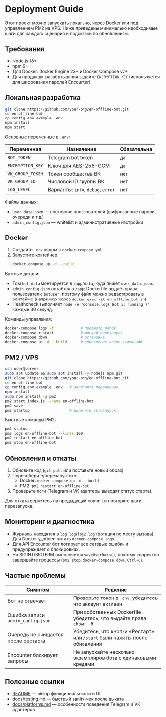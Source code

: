# Deployment Guide

Этот проект можно запускать локально, через Docker или под управлением PM2 на VPS. Ниже приведены минимально необходимые шаги для каждого сценария и подсказки по обновлениям.

## Требования

- Node.js 18+
- npm 9+
- Для Docker: Docker Engine 23+ и Docker Compose v2+
- Для продакшн-развёртывания задайте `ENCRYPTION_KEY` (используется для шифрования паролей Encounter)

## Локальная разработка

```bash
git clone https://github.com/your-org/en-offline-bot.git
cd en-offline-bot
cp config.env.example .env
npm install
npm start
```

Основные переменные в `.env`:

| Переменная         | Назначение                                   | Обязательна |
|--------------------|----------------------------------------------|-------------|
| `BOT_TOKEN`        | Telegram bot token                           | да          |
| `ENCRYPTION_KEY`   | Ключ для AES-256-GCM                         | да          |
| `VK_GROUP_TOKEN`   | Токен сообщества ВК                          | нет         |
| `VK_GROUP_ID`      | Числовой ID группы ВК                        | нет         |
| `LOG_LEVEL`        | Варианты: `info`, `debug`, `error`           | нет         |

Файлы данных:
- `user_data.json` — состояние пользователей (шифрованные пароли, очереди и т.д.)
- `admin_config.json` — whitelist и административные настройки

## Docker

1. Создайте `.env` рядом с `docker-compose.yml`.
2. Запустите контейнер:
   ```bash
   docker-compose up -d --build
   ```

Важные детали:
- Том `bot_data` монтируется в `/app/data`, куда пишет `user_data.json`.
- `admin_config.json` остаётся в `/app`; Dockerfile выдаёт права пользователю `botuser`, поэтому файл можно редактировать в рантайме (например через `docker exec -it en_offline_bot sh`).
- Healthcheck выполняет `node -e "console.log('Bot is running')"` каждые 30 секунд.

Команды управления:
```bash
docker-compose logs -f            # просмотр логов
docker-compose restart            # мягкий перезапуск
docker-compose down               # остановка
docker-compose up -d --build      # обновление после изменений
```

## PM2 / VPS

```bash
ssh user@server
sudo apt update && sudo apt install -y nodejs npm git
git clone https://github.com/your-org/en-offline-bot.git
cd en-offline-bot
cp config.env.example .env   # заполните переменные
npm install
sudo npm install -g pm2
pm2 start index.js --name en-offline-bot
pm2 save
pm2 startup                  # включить автозапуск
```

Быстрые команды PM2:
```bash
pm2 status
pm2 logs en-offline-bot --lines 100
pm2 restart en-offline-bot
pm2 stop en-offline-bot
```

## Обновления и откаты

1. Обновите код (`git pull` или поставьте новый образ).
2. Пересоберите/перезапустите:
   - Docker: `docker-compose up -d --build`
   - PM2: `pm2 restart en-offline-bot`
3. Проверьте логи (Telegram и VK адаптеры выводят статус старта).

Для отката вернитесь на предыдущий commit и повторите шаги перезапуска.

## Мониторинг и диагностика

- Журналы находятся в `log.log`/`log2.log` (ротация по месту вызова). Для Docker удобнее читать `docker-compose logs`.
- Для API Encounter бот логирует все сетевые ошибки и предупреждает о блокировках.
- На SIGINT/SIGTERM выполняется `saveUserData()`, поэтому корректно завершайте процессы (`pm2 stop`, `docker-compose down`, `Ctrl+C`).

## Частые проблемы

| Симптом                              | Решение                                                                 |
|-------------------------------------|--------------------------------------------------------------------------|
| Бот не отвечает                     | Проверьте токен в `.env`, убедитесь что аккаунт активен                 |
| Ошибка записи `admin_config.json`   | При собственных Dockerfile убедитесь, что выдаёте права `chown -R`      |
| Очередь не очищается после рестарта | Убедитесь, что кнопки «Рестарт» или `/start` были нажаты после обновления |
| Encounter блокирует запросы         | Не запускайте несколько экземпляров бота с одинаковыми кредами          |

## Полезные ссылки

- [README](../README.md) — обзор функциональности и UI
- [docs/testing.md](testing.md) — быстрый sanity-чек после выката
- [docs/platforms.md](platforms.md) — особенности поведения Telegram и VK адаптеров
